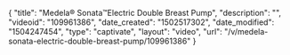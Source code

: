 {
    "title": "Medela&reg; Sonata&trade;Electric Double Breast Pump",
    "description": "",
    "videoid": "109961386",
    "date_created": "1502517302",
    "date_modified": "1504247454",
    "type": "captivate",
    "layout": "video",
    "url": "\/v\/medela-sonata-electric-double-breast-pump\/109961386"
}
